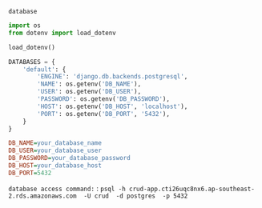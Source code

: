 
 `database`

```python
import os
from dotenv import load_dotenv

load_dotenv()

DATABASES = {
    'default': {
        'ENGINE': 'django.db.backends.postgresql',
        'NAME': os.getenv('DB_NAME'),
        'USER': os.getenv('DB_USER'),
        'PASSWORD': os.getenv('DB_PASSWORD'),
        'HOST': os.getenv('DB_HOST', 'localhost'),
        'PORT': os.getenv('DB_PORT', '5432'),
    }
}
```

```ini
DB_NAME=your_database_name  
DB_USER=your_database_user  
DB_PASSWORD=your_database_password  
DB_HOST=your_database_host  
DB_PORT=5432  
```

`database access command:` : `psql -h crud-app.cti26uqc8nx6.ap-southeast-2.rds.amazonaws.com  -U crud  -d postgres  -p 5432`